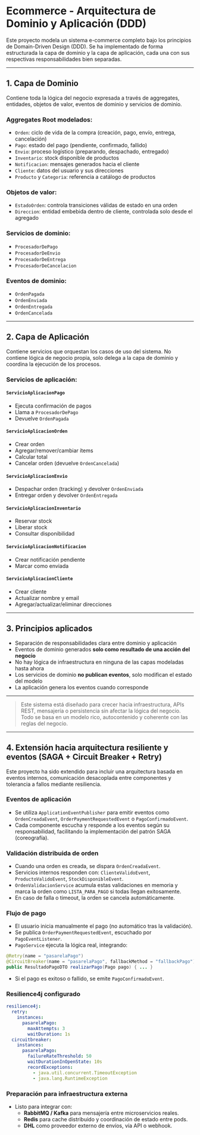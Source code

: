 # Ecommerce - Arquitectura de Dominio y Aplicación (DDD)

Este proyecto modela un sistema e-commerce completo bajo los principios de Domain-Driven Design (DDD). Se ha implementado de forma estructurada la capa de dominio y la capa de aplicación, cada una con sus respectivas responsabilidades bien separadas.

---

## 1. Capa de Dominio
Contiene toda la lógica del negocio expresada a través de aggregates, entidades, objetos de valor, eventos de dominio y servicios de dominio.

### Aggregates Root modelados:
- `Orden`: ciclo de vida de la compra (creación, pago, envío, entrega, cancelación)
- `Pago`: estado del pago (pendiente, confirmado, fallido)
- `Envio`: proceso logístico (preparando, despachado, entregado)
- `Inventario`: stock disponible de productos
- `Notificacion`: mensajes generados hacia el cliente
- `Cliente`: datos del usuario y sus direcciones
- `Producto` y `Categoria`: referencia a catálogo de productos

### Objetos de valor:
- `EstadoOrden`: controla transiciones válidas de estado en una orden
- `Direccion`: entidad embebida dentro de cliente, controlada solo desde el agregado

### Servicios de dominio:
- `ProcesadorDePago`
- `ProcesadorDeEnvio`
- `ProcesadorDeEntrega`
- `ProcesadorDeCancelacion`

### Eventos de dominio:
- `OrdenPagada`
- `OrdenEnviada`
- `OrdenEntregada`
- `OrdenCancelada`

---

## 2. Capa de Aplicación
Contiene servicios que orquestan los casos de uso del sistema. No contiene lógica de negocio propia, solo delega a la capa de dominio y coordina la ejecución de los procesos.

### Servicios de aplicación:

#### `ServicioAplicacionPago`
- Ejecuta confirmación de pagos
- Llama a `ProcesadorDePago`
- Devuelve `OrdenPagada`

#### `ServicioAplicacionOrden`
- Crear orden
- Agregar/remover/cambiar ítems
- Calcular total
- Cancelar orden (devuelve `OrdenCancelada`)

#### `ServicioAplicacionEnvio`
- Despachar orden (tracking) y devolver `OrdenEnviada`
- Entregar orden y devolver `OrdenEntregada`

#### `ServicioAplicacionInventario`
- Reservar stock
- Liberar stock
- Consultar disponibilidad

#### `ServicioAplicacionNotificacion`
- Crear notificación pendiente
- Marcar como enviada

#### `ServicioAplicacionCliente`
- Crear cliente
- Actualizar nombre y email
- Agregar/actualizar/eliminar direcciones

---

## 3. Principios aplicados
- Separación de responsabilidades clara entre dominio y aplicación
- Eventos de dominio generados **solo como resultado de una acción del negocio**
- No hay lógica de infraestructura en ninguna de las capas modeladas hasta ahora
- Los servicios de dominio **no publican eventos**, solo modifican el estado del modelo
- La aplicación genera los eventos cuando corresponde

---

> Este sistema está diseñado para crecer hacia infraestructura, APIs REST, mensajería o persistencia sin afectar la lógica del negocio. Todo se basa en un modelo rico, autocontenido y coherente con las reglas del negocio.
---

## 4. Extensión hacia arquitectura resiliente y eventos (SAGA + Circuit Breaker + Retry)

Este proyecto ha sido extendido para incluir una arquitectura basada en eventos internos, comunicación desacoplada entre componentes y tolerancia a fallos mediante resiliencia.

### Eventos de aplicación
- Se utiliza `ApplicationEventPublisher` para emitir eventos como `OrdenCreadaEvent`, `OrderPaymentRequestedEvent` o `PagoConfirmadoEvent`.
- Cada componente escucha y responde a los eventos según su responsabilidad, facilitando la implementación del patrón SAGA (coreografía).

### Validación distribuida de orden
- Cuando una orden es creada, se dispara `OrdenCreadaEvent`.
- Servicios internos responden con: `ClienteValidoEvent`, `ProductoValidoEvent`, `StockDisponibleEvent`.
- `OrdenValidacionService` acumula estas validaciones en memoria y marca la orden como `LISTA_PARA_PAGO` si todas llegan exitosamente.
- En caso de falla o timeout, la orden se cancela automáticamente.

### Flujo de pago
- El usuario inicia manualmente el pago (no automático tras la validación).
- Se publica `OrderPaymentRequestedEvent`, escuchado por `PagoEventListener`.
- `PagoService` ejecuta la lógica real, integrando:

```java
@Retry(name = "pasarelaPago")
@CircuitBreaker(name = "pasarelaPago", fallbackMethod = "fallbackPago")
public ResultadoPagoDTO realizarPago(Pago pago) { ... }
```

- Si el pago es exitoso o fallido, se emite `PagoConfirmadoEvent`.

### Resilience4j configurado
```yaml
resilience4j:
  retry:
    instances:
      pasarelaPago:
        maxAttempts: 3
        waitDuration: 1s
  circuitbreaker:
    instances:
      pasarelaPago:
        failureRateThreshold: 50
        waitDurationInOpenState: 10s
        recordExceptions:
          - java.util.concurrent.TimeoutException
          - java.lang.RuntimeException
```

### Preparación para infraestructura externa
- Listo para integrar con:
  - **RabbitMQ / Kafka** para mensajería entre microservicios reales.
  - **Redis** para cache distribuido y coordinación de estado entre pods.
  - **DHL** como proveedor externo de envíos, vía API o webhook.

